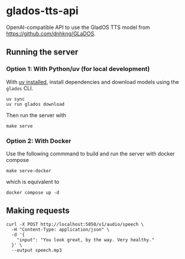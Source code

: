 # glados-tts-api

OpenAI-compatible API to use the GladOS TTS model from https://github.com/dnhkng/GLaDOS.

## Running the server

### Option 1: With Python/uv (for local development)

With [uv installed](https://docs.astral.sh/uv/getting-started/installation/), install dependencies and download models using the `glados` CLI.

```
uv sync
uv run glados download
```

Then run the server with

```
make serve
```

### Option 2: With Docker

Use the following commmand to build and run the server with docker compose

```
make serve-docker
```

which is equivalent to

```
docker compose up -d
```

## Making requests

```console
curl -X POST http://localhost:5050/v1/audio/speech \
  -H "Content-Type: application/json" \
  -d '{
    "input": "You look great, by the way. Very healthy."
  }' \
  --output speech.mp3
```
